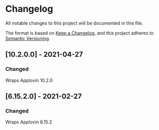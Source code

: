 # Changelog
All notable changes to this project will be documented in this file.

The format is based on [Keep a Changelog](https://keepachangelog.com/en/1.0.0/), and this project adheres to [Semantic Versioning](https://semver.org/spec/v2.0.0.html).

## [10.2.0.0] - 2021-04-27

### Changed
Wraps Applovin 10.2.0

## [6.15.2.0] - 2021-02-27

### Changed
Wraps Applovin 6.15.2